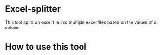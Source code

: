 # Excel-splitter
This tool splits an excel file into multiple excel files based on the values of a column


# How to use this tool

